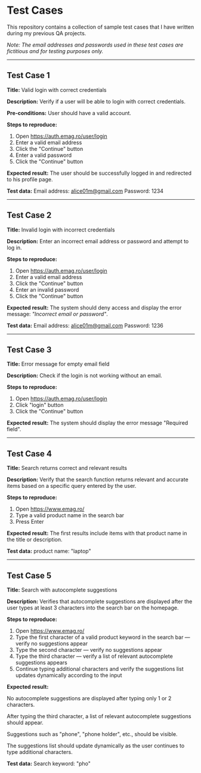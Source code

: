 # Test Cases 

This repository contains a collection of sample test cases that I have written during my previous QA projects.

*Note: The email addresses and passwords used in these test cases are fictitious and for testing purposes only.*

---
## Test Case 1
**Title:** 
Valid login with correct credentials

**Description:**
Verify if a user will be able to login with correct credentials.

**Pre-conditions:**
User should have a valid account. 

**Steps to reproduce:**

1. Open https://auth.emag.ro/user/login
2. Enter a valid email address
3. Click the "Continue" button
4. Enter a valid password
5. Click the "Continue" button

**Expected result:**
The user should be successfully logged in and redirected to his profile page.

**Test data:**
Email address: alice01m@gmail.com
Password: 1234


---

## Test Case 2
**Title:**
Invalid login with incorrect credentials

**Description:**
Enter an incorrect email address or password and attempt to log in.

**Steps to reproduce:**

1. Open https://auth.emag.ro/user/login
2. Enter a valid email address
3. Click the "Continue" button
4. Enter an invalid password
5. Click the "Continue" button

**Expected result:**
The system should deny access and display the error message: *"Incorrect email or password"*.

**Test data:**
Email address: alice01m@gmail.com
Password: 1236


---

## Test Case 3
**Title:** 
Error message for empty email field

**Description:**
Check if the login is not working without an email.

**Steps to reproduce:**
1. Open https://auth.emag.ro/user/login
2. Click "login" button
3. Click the "Continue" button

**Expected result:**
The system should display the error message "Required field". 


---

## Test Case 4
**Title:**
Search returns correct and relevant results

**Description:**
Verify that the search function returns relevant and accurate items based on a specific query entered by the user.

**Steps to reproduce:**

1. Open https://www.emag.ro/
2. Type a valid product name in the search bar
3. Press Enter

**Expected result:**
The first results include items with that product name in the title or description.

**Test data:**
product name: "laptop"


---

## Test Case 5
**Title:**
Search with autocomplete suggestions

**Description:**
Verifies that autocomplete suggestions are displayed after the user types at least 3 characters into the search bar on the homepage.

**Steps to reproduce:**

1. Open https://www.emag.ro/
2. Type the first character of a valid product keyword in the search bar — verify no suggestions appear  
3. Type the second character — verify no suggestions appear  
4. Type the third character — verify a list of relevant autocomplete suggestions appears
5. Continue typing additional characters and verify the suggestions list updates dynamically according to the input  

**Expected result:**

No autocomplete suggestions are displayed after typing only 1 or 2 characters.

After typing the third character, a list of relevant autocomplete suggestions should appear.

Suggestions such as "phone", "phone holder", etc., should be visible.

The suggestions list should update dynamically as the user continues to type additional characters.

**Test data:**
Search keyword: "pho" 



